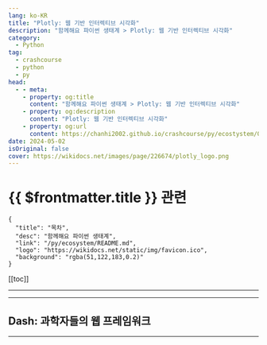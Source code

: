 ```yaml
---
lang: ko-KR
title: "Plotly: 웹 기반 인터렉티브 시각화"
description: "함께해요 파이썬 생태계 > Plotly: 웹 기반 인터렉티브 시각화"
category:
  - Python
tag: 
  - crashcourse
  - python
  - py
head:
  - - meta:
    - property: og:title
      content: "함께해요 파이썬 생태계 > Plotly: 웹 기반 인터렉티브 시각화"
    - property: og:description
      content: "Plotly: 웹 기반 인터렉티브 시각화"
    - property: og:url
      content: https://chanhi2002.github.io/crashcourse/py/ecostystem/04/plotly.html
date: 2024-05-02
isOriginal: false
cover: https://wikidocs.net/images/page/226674/plotly_logo.png
---
```


# {{ $frontmatter.title }} 관련

```component VPCard
{
  "title": "목차",
  "desc": "함께해요 파이썬 생태계",
  "link": "/py/ecosystem/README.md",
  "logo": "https://wikidocs.net/static/img/favicon.ico",
  "background": "rgba(51,122,183,0.2)"
}
```

[[toc]]

---

<SiteInfo
  name="Plotly: 웹 기반 인터렉티브 시각화 | WikiDocs"
  desc="함께해요 파이썬 생태계"
  url="https://wikidocs.net/226674"
  logo="https://wikidocs.net/static/img/favicon.ico"
  preview="https://wikidocs.net/images/page/226674/plotly_logo.png"/>

<!-- TODO: 작성 -->

---

## Dash: 과학자들의 웹 프레임워크

<SiteInfo
  name="Dash: 과학자들의 웹 프레임워크"
  desc="함께해요 파이썬 생태계"
  url="https://wikidocs.net/226675"
  logo="https://wikidocs.net/static/img/favicon.ico"
  preview="https://wikidocs.net/images/page/226675/dash_ex.png"/>

<!-- TODO: 작성 -->

---

<TagLinks />